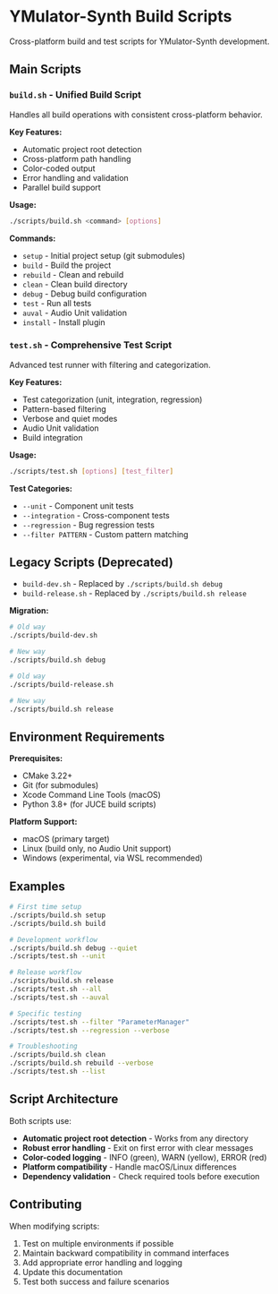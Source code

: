 # YMulator-Synth Build Scripts

Cross-platform build and test scripts for YMulator-Synth development.

## Main Scripts

### `build.sh` - Unified Build Script
Handles all build operations with consistent cross-platform behavior.

**Key Features:**
- Automatic project root detection
- Cross-platform path handling  
- Color-coded output
- Error handling and validation
- Parallel build support

**Usage:**
```bash
./scripts/build.sh <command> [options]
```

**Commands:**
- `setup` - Initial project setup (git submodules)
- `build` - Build the project
- `rebuild` - Clean and rebuild
- `clean` - Clean build directory
- `debug` - Debug build configuration
- `test` - Run all tests
- `auval` - Audio Unit validation
- `install` - Install plugin

### `test.sh` - Comprehensive Test Script  
Advanced test runner with filtering and categorization.

**Key Features:**
- Test categorization (unit, integration, regression)
- Pattern-based filtering
- Verbose and quiet modes
- Audio Unit validation
- Build integration

**Usage:**
```bash
./scripts/test.sh [options] [test_filter]
```

**Test Categories:**
- `--unit` - Component unit tests
- `--integration` - Cross-component tests
- `--regression` - Bug regression tests
- `--filter PATTERN` - Custom pattern matching

## Legacy Scripts (Deprecated)

- `build-dev.sh` - Replaced by `./scripts/build.sh debug`
- `build-release.sh` - Replaced by `./scripts/build.sh release`

**Migration:**
```bash
# Old way
./scripts/build-dev.sh

# New way  
./scripts/build.sh debug

# Old way
./scripts/build-release.sh

# New way
./scripts/build.sh release
```

## Environment Requirements

**Prerequisites:**
- CMake 3.22+
- Git (for submodules)
- Xcode Command Line Tools (macOS)
- Python 3.8+ (for JUCE build scripts)

**Platform Support:**
- macOS (primary target)
- Linux (build only, no Audio Unit support)
- Windows (experimental, via WSL recommended)

## Examples

```bash
# First time setup
./scripts/build.sh setup
./scripts/build.sh build

# Development workflow
./scripts/build.sh debug --quiet
./scripts/test.sh --unit

# Release workflow
./scripts/build.sh release
./scripts/test.sh --all
./scripts/test.sh --auval

# Specific testing
./scripts/test.sh --filter "ParameterManager"
./scripts/test.sh --regression --verbose

# Troubleshooting
./scripts/build.sh clean
./scripts/build.sh rebuild --verbose
./scripts/test.sh --list
```

## Script Architecture

Both scripts use:
- **Automatic project root detection** - Works from any directory
- **Robust error handling** - Exit on first error with clear messages
- **Color-coded logging** - INFO (green), WARN (yellow), ERROR (red)
- **Platform compatibility** - Handle macOS/Linux differences
- **Dependency validation** - Check required tools before execution

## Contributing

When modifying scripts:
1. Test on multiple environments if possible
2. Maintain backward compatibility in command interfaces
3. Add appropriate error handling and logging
4. Update this documentation
5. Test both success and failure scenarios
